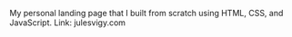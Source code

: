 My personal landing page that I built from scratch using HTML, CSS, and JavaScript. 
Link: julesvigy.com
